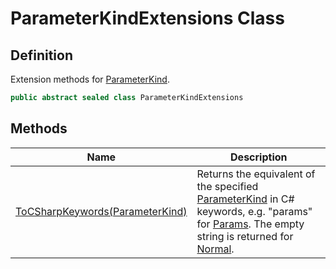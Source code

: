 # ParameterKindExtensions Class
## Definition

Extension methods for [ParameterKind](MrKWatkins.Reflection.ParameterKind.md).

```c#
public abstract sealed class ParameterKindExtensions
```

## Methods

| Name | Description |
| ---- | ----------- |
| [ToCSharpKeywords(ParameterKind)](MrKWatkins.Reflection.ParameterKindExtensions.ToCSharpKeywords.md) | Returns the equivalent of the specified [ParameterKind](MrKWatkins.Reflection.ParameterKind.md) in C# keywords, e.g. &quot;params&quot; for [Params](MrKWatkins.Reflection.ParameterKind.md#fields). The empty string is returned for [Normal](MrKWatkins.Reflection.ParameterKind.md#fields). |

